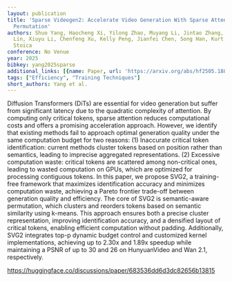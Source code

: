 ```yaml
---
layout: publication
title: 'Sparse Videogen2: Accelerate Video Generation With Sparse Attention Via Semantic-aware
  Permutation'
authors: Shuo Yang, Haocheng Xi, Yilong Zhao, Muyang Li, Jintao Zhang, Han Cai, Yujun
  Lin, Xiuyu Li, Chenfeng Xu, Kelly Peng, Jianfei Chen, Song Han, Kurt Keutzer, Ion
  Stoica
conference: No Venue
year: 2025
bibkey: yang2025sparse
additional_links: [{name: Paper, url: 'https://arxiv.org/abs/hf2505.18875'}]
tags: ["Efficiency", "Training Techniques"]
short_authors: Yang et al.
---
```

Diffusion Transformers (DiTs) are essential for video generation but suffer from significant latency due to the quadratic complexity of attention. By computing only critical tokens, sparse attention reduces computational costs and offers a promising acceleration approach. However, we identify that existing methods fail to approach optimal generation quality under the same computation budget for two reasons: (1) Inaccurate critical token identification: current methods cluster tokens based on position rather than semantics, leading to imprecise aggregated representations. (2) Excessive computation waste: critical tokens are scattered among non-critical ones, leading to wasted computation on GPUs, which are optimized for processing contiguous tokens. In this paper, we propose SVG2, a training-free framework that maximizes identification accuracy and minimizes computation waste, achieving a Pareto frontier trade-off between generation quality and efficiency. The core of SVG2 is semantic-aware permutation, which clusters and reorders tokens based on semantic similarity using k-means. This approach ensures both a precise cluster representation, improving identification accuracy, and a densified layout of critical tokens, enabling efficient computation without padding. Additionally, SVG2 integrates top-p dynamic budget control and customized kernel implementations, achieving up to 2.30x and 1.89x speedup while maintaining a PSNR of up to 30 and 26 on HunyuanVideo and Wan 2.1, respectively.

https://huggingface.co/discussions/paper/683536dd6d3dc82656b13815